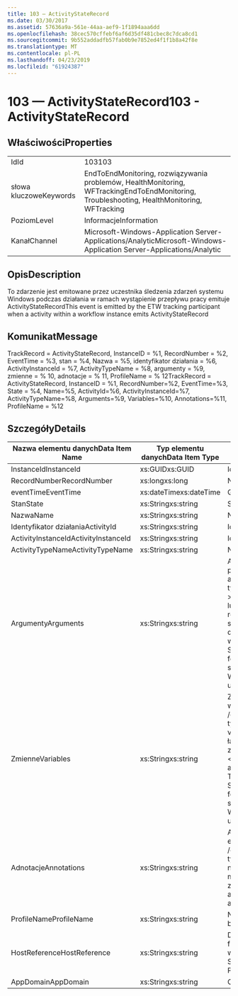 ```yaml
---
title: 103 — ActivityStateRecord
ms.date: 03/30/2017
ms.assetid: 57636a9a-561e-44aa-aef9-1f1894aaa6dd
ms.openlocfilehash: 38cec570cffebf6af6d35df481cbec8c7dca8cd1
ms.sourcegitcommit: 9b552addadfb57fab0b9e7852ed4f1f1b8a42f8e
ms.translationtype: MT
ms.contentlocale: pl-PL
ms.lasthandoff: 04/23/2019
ms.locfileid: "61924387"
---
```

# <a name="103---activitystaterecord"></a><span data-ttu-id="a2e58-102">103 — ActivityStateRecord</span><span class="sxs-lookup"><span data-stu-id="a2e58-102">103 - ActivityStateRecord</span></span>
## <a name="properties"></a><span data-ttu-id="a2e58-103">Właściwości</span><span class="sxs-lookup"><span data-stu-id="a2e58-103">Properties</span></span>  
  
|||  
|-|-|  
|<span data-ttu-id="a2e58-104">Id</span><span class="sxs-lookup"><span data-stu-id="a2e58-104">Id</span></span>|<span data-ttu-id="a2e58-105">103</span><span class="sxs-lookup"><span data-stu-id="a2e58-105">103</span></span>|  
|<span data-ttu-id="a2e58-106">słowa kluczowe</span><span class="sxs-lookup"><span data-stu-id="a2e58-106">Keywords</span></span>|<span data-ttu-id="a2e58-107">EndToEndMonitoring, rozwiązywania problemów, HealthMonitoring, WFTracking</span><span class="sxs-lookup"><span data-stu-id="a2e58-107">EndToEndMonitoring, Troubleshooting, HealthMonitoring, WFTracking</span></span>|  
|<span data-ttu-id="a2e58-108">Poziom</span><span class="sxs-lookup"><span data-stu-id="a2e58-108">Level</span></span>|<span data-ttu-id="a2e58-109">Informacje</span><span class="sxs-lookup"><span data-stu-id="a2e58-109">Information</span></span>|  
|<span data-ttu-id="a2e58-110">Kanał</span><span class="sxs-lookup"><span data-stu-id="a2e58-110">Channel</span></span>|<span data-ttu-id="a2e58-111">Microsoft-Windows-Application Server-Applications/Analytic</span><span class="sxs-lookup"><span data-stu-id="a2e58-111">Microsoft-Windows-Application Server-Applications/Analytic</span></span>|  
  
## <a name="description"></a><span data-ttu-id="a2e58-112">Opis</span><span class="sxs-lookup"><span data-stu-id="a2e58-112">Description</span></span>  
 <span data-ttu-id="a2e58-113">To zdarzenie jest emitowane przez uczestnika śledzenia zdarzeń systemu Windows podczas działania w ramach wystąpienie przepływu pracy emituje ActivityStateRecord</span><span class="sxs-lookup"><span data-stu-id="a2e58-113">This event is emitted by the ETW tracking participant when a activity within a workflow instance emits ActivityStateRecord</span></span>  
  
## <a name="message"></a><span data-ttu-id="a2e58-114">Komunikat</span><span class="sxs-lookup"><span data-stu-id="a2e58-114">Message</span></span>  
 <span data-ttu-id="a2e58-115">TrackRecord = ActivityStateRecord, InstanceID = %1, RecordNumber = %2, EventTime = %3, stan = %4, Nazwa = %5, identyfikator działania = %6, ActivityInstanceId = %7, ActivityTypeName = %8, argumenty = %9, zmienne = % 10, adnotacje = % 11, ProfileName = % 12</span><span class="sxs-lookup"><span data-stu-id="a2e58-115">TrackRecord = ActivityStateRecord, InstanceID = %1, RecordNumber=%2, EventTime=%3, State = %4, Name=%5, ActivityId=%6, ActivityInstanceId=%7, ActivityTypeName=%8, Arguments=%9, Variables=%10, Annotations=%11, ProfileName = %12</span></span>  
  
## <a name="details"></a><span data-ttu-id="a2e58-116">Szczegóły</span><span class="sxs-lookup"><span data-stu-id="a2e58-116">Details</span></span>  
  
|<span data-ttu-id="a2e58-117">Nazwa elementu danych</span><span class="sxs-lookup"><span data-stu-id="a2e58-117">Data Item Name</span></span>|<span data-ttu-id="a2e58-118">Typ elementu danych</span><span class="sxs-lookup"><span data-stu-id="a2e58-118">Data Item Type</span></span>|<span data-ttu-id="a2e58-119">Opis</span><span class="sxs-lookup"><span data-stu-id="a2e58-119">Description</span></span>|  
|--------------------|--------------------|-----------------|  
|<span data-ttu-id="a2e58-120">InstanceId</span><span class="sxs-lookup"><span data-stu-id="a2e58-120">InstanceId</span></span>|<span data-ttu-id="a2e58-121">xs:GUID</span><span class="sxs-lookup"><span data-stu-id="a2e58-121">xs:GUID</span></span>|<span data-ttu-id="a2e58-122">Identyfikator wystąpienia przepływu pracy</span><span class="sxs-lookup"><span data-stu-id="a2e58-122">The instance id for the workflow</span></span>|  
|<span data-ttu-id="a2e58-123">RecordNumber</span><span class="sxs-lookup"><span data-stu-id="a2e58-123">RecordNumber</span></span>|<span data-ttu-id="a2e58-124">xs:long</span><span class="sxs-lookup"><span data-stu-id="a2e58-124">xs:long</span></span>|<span data-ttu-id="a2e58-125">Numer sekwencyjny emitowany rekordu</span><span class="sxs-lookup"><span data-stu-id="a2e58-125">The sequence number of the emitted record</span></span>|  
|<span data-ttu-id="a2e58-126">eventTime</span><span class="sxs-lookup"><span data-stu-id="a2e58-126">EventTime</span></span>|<span data-ttu-id="a2e58-127">xs:dateTime</span><span class="sxs-lookup"><span data-stu-id="a2e58-127">xs:dateTime</span></span>|<span data-ttu-id="a2e58-128">Godzina w formacie UTC zdarzenia został wyemitowany</span><span class="sxs-lookup"><span data-stu-id="a2e58-128">The time in UTC when the event was emitted</span></span>|  
|<span data-ttu-id="a2e58-129">Stan</span><span class="sxs-lookup"><span data-stu-id="a2e58-129">State</span></span>|<span data-ttu-id="a2e58-130">xs:String</span><span class="sxs-lookup"><span data-stu-id="a2e58-130">xs:string</span></span>|<span data-ttu-id="a2e58-131">Stan działania</span><span class="sxs-lookup"><span data-stu-id="a2e58-131">The state of the activity</span></span>|  
|<span data-ttu-id="a2e58-132">Nazwa</span><span class="sxs-lookup"><span data-stu-id="a2e58-132">Name</span></span>|<span data-ttu-id="a2e58-133">xs:String</span><span class="sxs-lookup"><span data-stu-id="a2e58-133">xs:string</span></span>|<span data-ttu-id="a2e58-134">Nazwa wyświetlana działania, które są emitowane zdarzenia</span><span class="sxs-lookup"><span data-stu-id="a2e58-134">The display name of the activity that emitted the event</span></span>|  
|<span data-ttu-id="a2e58-135">Identyfikator działania</span><span class="sxs-lookup"><span data-stu-id="a2e58-135">ActivityId</span></span>|<span data-ttu-id="a2e58-136">xs:String</span><span class="sxs-lookup"><span data-stu-id="a2e58-136">xs:string</span></span>|<span data-ttu-id="a2e58-137">Identyfikator działania emitowanie działania</span><span class="sxs-lookup"><span data-stu-id="a2e58-137">The activity id of the emitting activity</span></span>|  
|<span data-ttu-id="a2e58-138">ActivityInstanceId</span><span class="sxs-lookup"><span data-stu-id="a2e58-138">ActivityInstanceId</span></span>|<span data-ttu-id="a2e58-139">xs:String</span><span class="sxs-lookup"><span data-stu-id="a2e58-139">xs:string</span></span>|<span data-ttu-id="a2e58-140">Identyfikator wystąpienia działania emitowanie działania</span><span class="sxs-lookup"><span data-stu-id="a2e58-140">The activity instance id of the emitting activity</span></span>|  
|<span data-ttu-id="a2e58-141">ActivityTypeName</span><span class="sxs-lookup"><span data-stu-id="a2e58-141">ActivityTypeName</span></span>|<span data-ttu-id="a2e58-142">xs:String</span><span class="sxs-lookup"><span data-stu-id="a2e58-142">xs:string</span></span>|<span data-ttu-id="a2e58-143">Nazwa typu emitowanie działania</span><span class="sxs-lookup"><span data-stu-id="a2e58-143">The type name of the emitting activity</span></span>|  
|<span data-ttu-id="a2e58-144">Argumenty</span><span class="sxs-lookup"><span data-stu-id="a2e58-144">Arguments</span></span>|<span data-ttu-id="a2e58-145">xs:String</span><span class="sxs-lookup"><span data-stu-id="a2e58-145">xs:string</span></span>|<span data-ttu-id="a2e58-146">Argumenty, które były śledzone przy użyciu tego zdarzenia.</span><span class="sxs-lookup"><span data-stu-id="a2e58-146">The arguments that were tracked with this event.</span></span>  <span data-ttu-id="a2e58-147">Wartości są przechowywane w elemencie xml w formacie \<elementy >\< nazwa elementu = "argumentName" type="System.String" > argumentValue\</item > \< /elementy >.</span><span class="sxs-lookup"><span data-stu-id="a2e58-147">The values are stored in an xml element in the format \<items>\< item  name = "argumentName" type="System.String">argumentValue\</item>\</items>.</span></span>  <span data-ttu-id="a2e58-148">Jeśli żadne argumenty były śledzone, a następnie ciąg zawiera \<elementów / >.</span><span class="sxs-lookup"><span data-stu-id="a2e58-148">If no arguments were tracked then the string contains \<items/>.</span></span> <span data-ttu-id="a2e58-149">Rozmiar zdarzenia ETW jest ograniczona przez rozmiar buforu ETW lub max ładunek zdarzenia ETW.</span><span class="sxs-lookup"><span data-stu-id="a2e58-149">The ETW event size is limited by the ETW buffer size or the max payload for an ETW event.</span></span> <span data-ttu-id="a2e58-150">Jeśli rozmiar zdarzenia przekracza limit ETW, a następnie zdarzenie zostanie obcięta przez usunięcie adnotacje i zastępując wartość symbolu adnotacji z \<elementy >...  \< /elementy >.</span><span class="sxs-lookup"><span data-stu-id="a2e58-150">If the size of the event exceeds the ETW limits, then the event is truncated by dropping the annotations and replacing the annotation value with \<items>...\</items>.</span></span>  <span data-ttu-id="a2e58-151">Następujące typy są przechowywane jako ich wartość zwracana przez ToString(); String,char,bool,int,short,Long,uint,ushort,ulong,system.Single,float,Double,system.GUID,system.DateTimeOffset,system.DateTime.</span><span class="sxs-lookup"><span data-stu-id="a2e58-151">The following types are stored as their value as returned by ToString(); string,char,bool,int,short,long,uint,ushort,ulong,System.Single,float,double,System.Guid,System.DateTimeOffset,System.DateTime.</span></span>  <span data-ttu-id="a2e58-152">Wszystkie inne typy są serializowane, za pomocą System.Runtime.Serialization.NetDataContractSerializer.</span><span class="sxs-lookup"><span data-stu-id="a2e58-152">All other types are serialized using System.Runtime.Serialization.NetDataContractSerializer.</span></span>|  
|<span data-ttu-id="a2e58-153">Zmienne</span><span class="sxs-lookup"><span data-stu-id="a2e58-153">Variables</span></span>|<span data-ttu-id="a2e58-154">xs:String</span><span class="sxs-lookup"><span data-stu-id="a2e58-154">xs:string</span></span>|<span data-ttu-id="a2e58-155">Zmienne, które były śledzone przy użyciu tego zdarzenia.</span><span class="sxs-lookup"><span data-stu-id="a2e58-155">The variables that were tracked with this event.</span></span>  <span data-ttu-id="a2e58-156">Wartości są przechowywane w elemencie xml w formacie \<elementy >\< nazwa elementu = "nazwa_zmiennej" type="System.String" > variableValue\</item > \< /elementy >.</span><span class="sxs-lookup"><span data-stu-id="a2e58-156">The values are stored in an xml element in the format \<items>\< item  name = "variableName" type="System.String">variableValue\</item>\</items>.</span></span>  <span data-ttu-id="a2e58-157">Jeśli zmienne nie były śledzone, a następnie ciąg zawiera \<elementów / >.</span><span class="sxs-lookup"><span data-stu-id="a2e58-157">If no variables were tracked then the string contains \<items/>.</span></span> <span data-ttu-id="a2e58-158">Rozmiar zdarzenia ETW jest ograniczona przez rozmiar buforu ETW lub max ładunek zdarzenia ETW.</span><span class="sxs-lookup"><span data-stu-id="a2e58-158">The ETW event size is limited by the ETW buffer size or the max payload for an ETW event.</span></span> <span data-ttu-id="a2e58-159">Jeśli rozmiar zdarzenia przekracza limit ETW, a następnie zdarzenie zostanie obcięta przez usunięcie adnotacje i zastąpienie wartości zmiennych z \<elementy >...  \< /elementy >.</span><span class="sxs-lookup"><span data-stu-id="a2e58-159">If the size of the event exceeds the ETW limits, then the event is truncated by dropping the annotations and replacing the variables value with \<items>...\</items>.</span></span>  <span data-ttu-id="a2e58-160">Następujące typy są przechowywane jako ich wartość zwracana przez ToString(); String,char,bool,int,short,Long,uint,ushort,ulong,system.Single,float,Double,system.GUID,system.DateTimeOffset,system.DateTime.</span><span class="sxs-lookup"><span data-stu-id="a2e58-160">The following types are stored as their value as returned by ToString(); string,char,bool,int,short,long,uint,ushort,ulong,System.Single,float,double,System.Guid,System.DateTimeOffset,System.DateTime.</span></span>  <span data-ttu-id="a2e58-161">Wszystkie inne typy są serializowane, za pomocą System.Runtime.Serialization.NetDataContractSerializer.</span><span class="sxs-lookup"><span data-stu-id="a2e58-161">All other types are serialized using System.Runtime.Serialization.NetDataContractSerializer.</span></span>|  
|<span data-ttu-id="a2e58-162">Adnotacje</span><span class="sxs-lookup"><span data-stu-id="a2e58-162">Annotations</span></span>|<span data-ttu-id="a2e58-163">xs:String</span><span class="sxs-lookup"><span data-stu-id="a2e58-163">xs:string</span></span>|<span data-ttu-id="a2e58-164">Adnotacje, które zostały dodane do tego zdarzenia.</span><span class="sxs-lookup"><span data-stu-id="a2e58-164">The annotations that were added to this event.</span></span>  <span data-ttu-id="a2e58-165">Wartości są przechowywane w elemencie xml w formacie \<elementy >\< nazwa elementu = "annotationName" type="System.String" > annotationValue\</item > \< /elementy >.</span><span class="sxs-lookup"><span data-stu-id="a2e58-165">The values are stored in an xml element in the format \<items>\< item  name = "annotationName" type="System.String">annotationValue\</item>\</items>.</span></span>  <span data-ttu-id="a2e58-166">Jeśli nie określono bez adnotacji, a następnie ciąg zawiera \<elementów / >.</span><span class="sxs-lookup"><span data-stu-id="a2e58-166">If no annotations are specified then the string contains \<items/>.</span></span> <span data-ttu-id="a2e58-167">Rozmiar zdarzenia ETW jest ograniczona przez rozmiar buforu ETW lub max ładunek zdarzenia ETW.</span><span class="sxs-lookup"><span data-stu-id="a2e58-167">The ETW event size is limited by the ETW buffer size or the max payload for an ETW event.</span></span> <span data-ttu-id="a2e58-168">Jeśli rozmiar zdarzenia przekracza limit ETW, a następnie zdarzenie zostanie obcięta przez usunięcie adnotacje i zastępując wartość symbolu adnotacji z \<elementy >...  \< /elementy >.</span><span class="sxs-lookup"><span data-stu-id="a2e58-168">If the size of the event exceeds the ETW limits, then the event is truncated by dropping the annotations and replacing the annotation value with \<items>...\</items>.</span></span>|  
|<span data-ttu-id="a2e58-169">ProfileName</span><span class="sxs-lookup"><span data-stu-id="a2e58-169">ProfileName</span></span>|<span data-ttu-id="a2e58-170">xs:String</span><span class="sxs-lookup"><span data-stu-id="a2e58-170">xs:string</span></span>|<span data-ttu-id="a2e58-171">Nazwa lub profilu śledzenia, które spowodowały to zdarzenie jest emitowane</span><span class="sxs-lookup"><span data-stu-id="a2e58-171">The name or the tracking profile that resulted in this event being emitted</span></span>|  
|<span data-ttu-id="a2e58-172">HostReference</span><span class="sxs-lookup"><span data-stu-id="a2e58-172">HostReference</span></span>|<span data-ttu-id="a2e58-173">xs:String</span><span class="sxs-lookup"><span data-stu-id="a2e58-173">xs:string</span></span>|<span data-ttu-id="a2e58-174">Dla usług sieci web hostowanych w tym polu jednoznacznie identyfikuje usługę w hierarchii w sieci web.</span><span class="sxs-lookup"><span data-stu-id="a2e58-174">For web hosted services, this field uniquely identifies the service in the web hierarchy.</span></span>  <span data-ttu-id="a2e58-175">Jego format jest zdefiniowany jako "Ścieżka wirtualna aplikacji Nazwa witryny sieci Web&#124;ścieżka wirtualna usługi&#124;ServiceName" przykład: 'Default Web Site/CalculatorApplication&#124;/CalculatorService.svc&#124;CalculatorService'</span><span class="sxs-lookup"><span data-stu-id="a2e58-175">Its format is defined as 'Web Site Name Application Virtual Path&#124;Service Virtual Path&#124;ServiceName' Example: 'Default Web Site/CalculatorApplication&#124;/CalculatorService.svc&#124;CalculatorService'</span></span>|  
|<span data-ttu-id="a2e58-176">AppDomain</span><span class="sxs-lookup"><span data-stu-id="a2e58-176">AppDomain</span></span>|<span data-ttu-id="a2e58-177">xs:String</span><span class="sxs-lookup"><span data-stu-id="a2e58-177">xs:string</span></span>|<span data-ttu-id="a2e58-178">Ciąg zwracany przez AppDomain.CurrentDomain.FriendlyName.</span><span class="sxs-lookup"><span data-stu-id="a2e58-178">The string returned by AppDomain.CurrentDomain.FriendlyName.</span></span>|
